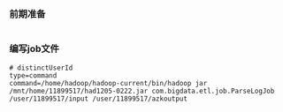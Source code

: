 ### 前期准备

```

```

### 编写job文件

```
# distinctUserId
type=command
command=/home/hadoop/hadoop-current/bin/hadoop jar /mnt/home/11899517/had1205-0222.jar com.bigdata.etl.job.ParseLogJob /user/11899517/input /user/11899517/azkoutput
```




